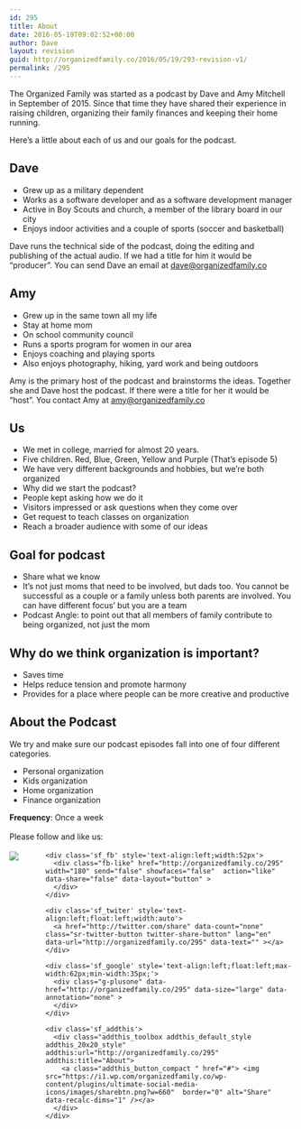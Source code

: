 ```yaml
---
id: 295
title: About
date: 2016-05-19T09:02:52+00:00
author: Dave
layout: revision
guid: http://organizedfamily.co/2016/05/19/293-revision-v1/
permalink: /295
---
```

The Organized Family was started as a podcast by Dave and Amy Mitchell in September of 2015. Since that time they have shared their experience in raising children, organizing their family finances and keeping their home running.

Here&#8217;s a little about each of us and our goals for the podcast.

## Dave

  * Grew up as a military dependent
  * Works as a software developer and as a software development manager
  * Active in Boy Scouts and church, a member of the library board in our city
  * Enjoys indoor activities and a couple of sports (soccer and basketball)

Dave runs the technical side of the podcast, doing the editing and publishing of the actual audio. If we had a title for him it would be &#8220;producer&#8221;. You can send Dave an email at <dave@organizedfamily.co>

## Amy

  * Grew up in the same town all my life
  * Stay at home mom
  * On school community council
  * Runs a sports program for women in our area
  * Enjoys coaching and playing sports
  * Also enjoys photography, hiking, yard work and being outdoors

Amy is the primary host of the podcast and brainstorms the ideas. Together she and Dave host the podcast. If there were a title for her it would be &#8220;host&#8221;. You contact Amy at <amy@organizedfamily.co>

## Us

  * We met in college, married for almost 20 years.
  * Five children. Red, Blue, Green, Yellow and Purple (That’s episode 5)
  * We have very different backgrounds and hobbies, but we’re both organized
  * Why did we start the podcast?
  * People kept asking how we do it
  * Visitors impressed or ask questions when they come over
  * Get request to teach classes on organization
  * Reach a broader audience with some of our ideas

## Goal for podcast

  * Share what we know
  * It’s not just moms that need to be involved, but dads too. You cannot be successful as a couple or a family unless both parents are involved. You can have different focus’ but you are a team
  * Podcast Angle: to point out that all members of family contribute to being organized, not just the mom

## Why do we think organization is important?

  * Saves time
  * Helps reduce tension and promote harmony
  * Provides for a place where people can be more creative and productive

## About the Podcast

We try and make sure our podcast episodes fall into one of four different categories.

  * Personal organization
  * Kids organization
  * Home organization
  * Finance organization

**Frequency**: Once a week

<div class='sfsi_Sicons' style='width: 100%; display: inline-block; vertical-align: middle; text-align:left'>
  <div style='margin:0px 8px 0px 0px; line-height: 24px'>
    <span>Please follow and like us:</span>
  </div>
  
  <div class='sfsi_socialwpr'>
    <div class='sf_subscrbe' style='text-align:left;float:left;width:64px'>
      <a href="http://www.specificfeeds.com/widget/emailsubscribe/MTc5ODgx/OA==/" target="_blank"><img src="https://i2.wp.com/organizedfamily.co/wp-content/plugins/ultimate-social-media-icons/images/follow_subscribe.png?w=660" data-recalc-dims="1" /></a>
    </div>
    
    <div class='sf_fb' style='text-align:left;width:52px'>
      <div class="fb-like" href="http://organizedfamily.co/295" width="180" send="false" showfaces="false"  action="like" data-share="false" data-layout="button" >
      </div>
    </div>
    
    <div class='sf_twiter' style='text-align:left;float:left;width:auto'>
      <a href="http://twitter.com/share" data-count="none" class="sr-twitter-button twitter-share-button" lang="en" data-url="http://organizedfamily.co/295" data-text="" ></a>
    </div>
    
    <div class='sf_google' style='text-align:left;float:left;max-width:62px;min-width:35px;'>
      <div class="g-plusone" data-href="http://organizedfamily.co/295" data-size="large" data-annotation="none" >
      </div>
    </div>
    
    <div class='sf_addthis'>
      <div class="addthis_toolbox addthis_default_style addthis_20x20_style" addthis:url="http://organizedfamily.co/295" addthis:title="About">
        <a class="addthis_button_compact " href="#"> <img src="https://i1.wp.com/organizedfamily.co/wp-content/plugins/ultimate-social-media-icons/images/sharebtn.png?w=660"  border="0" alt="Share" data-recalc-dims="1" /></a>
      </div>
    </div>
  </div>
</div>